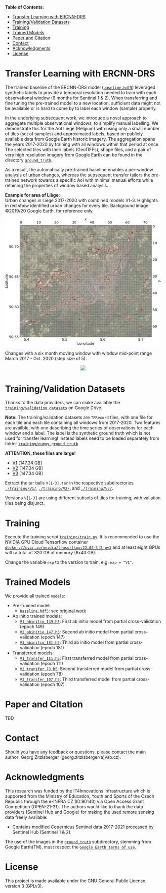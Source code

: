 **Table of Contents:**
- [Transfer Learning with ERCNN-DRS](#transfer-learning-with-ercnn-drs)
- [Training/Validation Datasets](#trainingvalidation-datasets)
- [Training](#training)
- [Trained Models](#trained-models)
- [Paper and Citation](#paper-and-citation)
- [Contact](#contact)
- [Acknowledgments](#acknowledgments)
- [License](#license)

# Transfer Learning with ERCNN-DRS
The trained baseline of the ERCNN-DRS model ([`baseline.hdf5`](./models/baseline.hdf5)) leveraged synthetic labels to provide a temporal resolution needed to train with each observational window (6 months for Sentinel 1 & 2). When transferring and fine tuning the pre-trained model to a new location, sufficient data might not be available or is hard to come by to label each window (sample) properly.

In the underlying subsequent work, we introduce a novel approach to aggregate multiple observational windows, to simplify manual labelling. We demonstrate this for the AoI Liège (Belgium) with using only a small number of tiles (set of samples) and approximated labels, based on publicly available data from Google Earth historic imagery. The aggregation spans the years 2017-2020 by training with all windows within that period at once. The selected tiles with their labels (GeoTIFFs), shape files, and a pair of very high resolution imagery from Google Earth can be found in the directory [`ground_truth`](./ground_truth/).

As a result, the automatically pre-trained baseline enables a per-window analysis of urban changes, whereas the subsequent transfer tailors the pre-trained network towards a specific AoI with minimal manual efforts while retaining the properties of window based analysis.

**Example for area of Liège:**\
Urban changes in Liège 2017-2020 with combined models V1-3. Highlights in red show identified urban changes for every tile. Background image ©2019/20 Google Earth, for reference only.
<p align="center">
  <img src="./collateral/s12_grid_Liege_comb_pred.png" />
</p>

Changes with a six month moving window with window mid-point range March 2017 - Oct. 2020 (step size of 5):
<p align="center">
  <img src="./collateral/Liege_01_2017-01_2021.gif" />
</p>

# Training/Validation Datasets
Thanks to the data providers, we can make available the [`training/validation datasets`](https://drive.google.com/drive/folders/1CLTna5fNLTEEWwELK6hXoN5C42yaXvQf?usp=sharing) on Google Drive.

**Note:** The training/validation datasets are `TFRecord` files, with one file for each tile and each tile containing all windows from 2017-2020. Two features are availble, with one describing the time series of observations for each window and a label. The label is the synthetic ground truth which is not used for transfer learning! Instead labels need to be loaded separately from folder [`training/numpy_ground_truth`](./training/numpy_ground_truth/).

**ATTENTION, these files are large!**
- [V1](https://drive.google.com/file/d/1u_bX6VntdRMoQT8VdQ3YrhCaHtBz6Ndt/view?usp=share_link) [147.34 GB]
- [V2](https://drive.google.com/file/d/1vm2yXWLuSyprI1IxZhWKrLl8JgbgPO4E/view?usp=share_link) [147.34 GB]
- [V3](https://drive.google.com/file/d/16EA7ExyyJ-6UT1AYzMThBOF1vXxKmDLD/view?usp=share_link) [147.34 GB]

Extract the tar balls `V[1-3].tar` in the respective subdirectories [`./training/V1/`](./training/V1/), [`./training/V2/`](./training/V2/), and [`./training/V3/`](./training/V3/).

Versions `V[1-3]` are using different subsets of tiles for training, with valiation tiles being disjunct.

# Training
Execute the training script [`training/train.py`](./training/train.py). It is recommended to use the NVIDIA GPU Cloud Tensorflow container [`docker://nvcr.io/nvidia/tensorflow:22.02-tf2-py3`](https://catalog.ngc.nvidia.com/orgs/nvidia/containers/tensorflow) and at least eight GPUs with a total of 320 GB of memory (8x40 GB).

Change the variable `exp` to the version to train, e.g. `exp = "V1"`.

# Trained Models
We provide all trained [`models`](./models/):
- Pre-trained model:
  - [`baseline.hdf5`](./models/baseline.hdf5): see [original work](../../../)
- Ab initio trained models:
  - [`V1_abinitio_149.h5`](./models/V1_abinitio_149.h5): First ab initio model from partial cross-validation (epoch 149)
  - [`V2_abinitio_147.h5`](./models/V2_abinitio_147.h5): Second ab initio model from partial cross-validation (epoch 147)
  - [`V3_abinitio_181.h5`](./models/V3_abinitio_181.h5): Third ab initio model from partial cross-validation (epoch 181)
- Transferred models:
  - [`V1_transfer_111.h5`](./models/V1_transfer_111.h5): First transferred model from partial cross-validation (epoch 111)
  - [`V2_transfer_78.h5`](./models/V2_transfer_78.h5): Second transferred model from partial cross-validation (epoch 78)
  - [`V3_transfer_107.h5`](./models/V3_transfer_107.h5): Third transferred model from partial cross-validation (epoch 107)


# Paper and Citation
TBD

# Contact
Should you have any feedback or questions, please contact the main author: Georg Zitzlsberger (georg.zitzlsberger(a)vsb.cz).

# Acknowledgments
This research was funded by the IT4Innovations infrastructure which is supported from the Ministry of Education, Youth and Sports of the Czech Republic through the e-INFRA CZ (ID:90140) via Open Access Grant Competition (OPEN-21-31). The authors would like to thank the data providers (Sentinel Hub and Google) for making the used remote sensing data freely available:
- Contains modified Copernicus Sentinel data 2017-2021 processed by Sentinel Hub (Sentinel 1 & 2).

The use of the images in the [`ground_truth`](./ground_truth/) subdirectory, stemming from Google Earth(TM), must respect the [`Google Earth terms of use`](https://about.google/brand-resource-center/products-and-services/geo-guidelines/). 

# License
This project is made available under the GNU General Public License, version 3 (GPLv3).
